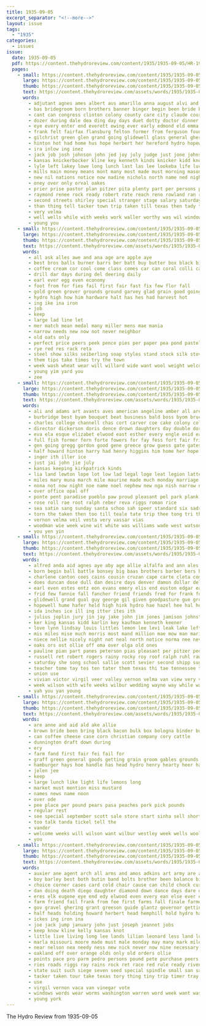 ```yaml
---
title: 1935-09-05
excerpt_separator: "<!--more-->"
layout: issue
tags:
  - "1935"
categories:
  - issues
issue:
  date: 1935-09-05
  pdf: https://content.thehydroreview.com/content/1935/1935-09-05/HR-1935-09-05.pdf
  pages:
    - small: https://content.thehydroreview.com/content/1935/1935-09-05/small/HR-1935-09-05-01.jpg
      large: https://content.thehydroreview.com/content/1935/1935-09-05/large/HR-1935-09-05-01.jpg
      thumb: https://content.thehydroreview.com/content/1935/1935-09-05/thumbnails/HR-1935-09-05-01.jpg
      text: https://content.thehydroreview.com/assets/words/1935/1935-09-05/HR-1935-09-05-01.txt
      words:
        - adjutant agnes ames albert aus amarillo anna august alvi and ago all alvis are aid ask anne adams able ary
        - bas bridegroom born brothers banner binger begin been bride belfi board bonus book brown ber beulah business bridgeport ballew better breed bitterly buy beat bills bottles blood brutus blue bocker boy basket brother best ban began back band bank beth black big bore bring but boys
        - cant can congress clinton colony county care city claude course cleo carruth carver carnegie close courage clair charles cool case curnutt car caddo cedar charm cays charity caraway corn cine cure cousin claire carl come colts crail crosswhite college chief churn cover came cause cases cattle class con child
        - dozer during dale dea ding day days duet dotty doctor dinner doing dor delay director della daughter done down donate dance ditmore dies daughters doubt dorr
        - eye every enter end everett ewing ever early edmond eld emma els
        - frank felt fairfax flansburg felton former from ferguson found few faster fine fall friday force fair fill free fune friendly field farm floor folsom first for faire fam
        - gilchrist green glen grand going glidewell glass general ghering gorman gables gone gave gore good geary greeson given guest gayle gammie gress
        - hinton hot had home hus hope herbert her hereford hydro hopewell howard hie herd harry herndon henry held has helen hoover hobart hatfield horse horn heggie high hugh hence him
        - ira inlow ing inez
        - jack job josh johnson john jed joy july judge just jone johnston jimmie jolly jones jake
        - kansas knickerbocker kline key kenneth kinds knicker kidd know
        - lyle left lakey lowe long lunch last las lee lookeba life lucille lees lov letha liner lou ley like little leach land lone
        - mills main money means mont many most made must morning masoner marvin more much man monday miller matter men miss marguerite maxine may music march
        - new nil nations notice now nadine nichols north name ned night noon not numbers
        - oney over only orval oakes
        - prier prise pastor plan pitzer pita plenty part per persons pound pleas president points page pay policy place private person people public present
        - raymond renee rock ready robert rate reach reno rowland ran russell romance river randolph raymon run roth roy
        - second streets shirley special stranger stage salary saturday story save sick sale school set sunday strong state spieler sit sayre screen six seven speech starring she sons starts stallion ship senator said solo sat still shows stock saw stores staff speak show sandlin states see soon strange star september standard son stuff sal shown sister such
        - than thing tell tacker town trip taken till texas then tady talk the trevor take thomas trest them tom
        - very velma
        - well wells while with weeks work waller worthy was wil windows week washington william wilson wedding weatherford water will wife want way went
        - young you
    - small: https://content.thehydroreview.com/content/1935/1935-09-05/small/HR-1935-09-05-02.jpg
      large: https://content.thehydroreview.com/content/1935/1935-09-05/large/HR-1935-09-05-02.jpg
      thumb: https://content.thehydroreview.com/content/1935/1935-09-05/thumbnails/HR-1935-09-05-02.jpg
      text: https://content.thehydroreview.com/assets/words/1935/1935-09-05/HR-1935-09-05-02.txt
      words:
        - all ask alles awe and ana age are apple aye
        - best bros balls burner barrs ber batt buy butter box black bills brand bar bet brim
        - coffee cream cor cool come class comes car can coral colli care cello
        - drill dar days during del deering daily
        - earl ever egg even economy
        - foot from for fies fail first fair fast fix few flor fall
        - gold green grover grounds ground garvey glad grain good going
        - hydro high how him hardware halt has hes had harvest hot
        - ing ike ina iron
        - job
        - keep
        - large lad line let
        - mer match mean medal many miller mens mae mania
        - narrow needs new now not never neighbor
        - old oats only
        - perfect price peers peek pence pies per paper pea pond pastel paar pound
        - rye red res rack reta
        - steel show silks seiberling soap styles stand stock silk stove start suit sei store september sees seed saw service sale size station standard save special spies season solid stoves silver shape see stange saad sell shown
        - them tips take times try the town
        - week wash wheat wear will willard wide want wool weight welcome with
        - young yim yard you
        - zee
    - small: https://content.thehydroreview.com/content/1935/1935-09-05/small/HR-1935-09-05-03.jpg
      large: https://content.thehydroreview.com/content/1935/1935-09-05/large/HR-1935-09-05-03.jpg
      thumb: https://content.thehydroreview.com/content/1935/1935-09-05/thumbnails/HR-1935-09-05-03.jpg
      text: https://content.thehydroreview.com/assets/words/1935/1935-09-05/HR-1935-09-05-03.txt
      words:
        - ali and adams art avants aves american angeline amber all are ale ago ata alee andis
        - burbridge best byam bouquet beat business bald boss byom bruce buck bell bridge bere bickel block book burrow brides bein barr been bank bradley boots books but
        - charles college channell chas cort carver coe cake colony collier cyril cecil cole city colonel call chance
        - director dickerson doris dence drown daughters day double dorothy deans dungan down delbert deep daughter duane
        - eva ela esque elizabet elwood east esther every engle enid easy eng eye ead ear
        - full fish former fern forte fowers for fay fess fort fair friday from fred
        - gen going gregg gordon good gene greece grow guess gate gates glad gladys gash goris
        - half howard hinton harry had henry higgins him home her hope hera homer honor high has hin honesty hydro hey hut hatfield head
        - inger ith iller ice
        - just jai john jie july
        - kansas keeping kirkpatrick kinds
        - lia land lewton lope lot low lad legal loge leat legion latter less luther long little lay
        - miles mary muna march mile maurine made much monday marriage many mcalester mass more meal maude mcavoy miller mee miss mare man marvel maust mae mexico mis most missouri
        - nona not now night noe name noel nephew new nga nish narrow nore nannie
        - over office opal off
        - ponte pent paradise pueblo paw proud pleasant pel park plank part poage place price pee paul pink punch plaza
        - rose roll rae root ralph reber reva riggs roman rice
        - sea satin sang sunday santa schoo sah speer standard six sadr shirts saw stamp small streets stange smith sper september salad set sarah school saturday she sturgill stockton south sour scott seen said schlessinger sick silk state summer son slay seat station see stanley store ster sae sie such sill sheldon
        - torn the taken then too till teale tate trip thee tong tri thay town thirsk teas take
        - vernon velma veil vesta very vassar vias
        - woodman wie week wine wit white was williams wade west watson whittier went wells while well work wear wedding worn weeks wilma want way will wild with
        - you yen yin
    - small: https://content.thehydroreview.com/content/1935/1935-09-05/small/HR-1935-09-05-04.jpg
      large: https://content.thehydroreview.com/content/1935/1935-09-05/large/HR-1935-09-05-04.jpg
      thumb: https://content.thehydroreview.com/content/1935/1935-09-05/thumbnails/HR-1935-09-05-04.jpg
      text: https://content.thehydroreview.com/assets/words/1935/1935-09-05/HR-1935-09-05-04.txt
      words:
        - alfred anda aid agnes aye aby age allie alfalfa and ann ales arthur anna antonio all agent ani abera alva adams ark alta are aly ang albert adam
        - born begin ball battle bonsey big baas brothers barber bers boys both bernice ballow bryan baby brought bradley bom book betty bai buy byrum blanca bont berkeley ban becton byam birden bertha bas bowels billy been bert ber barnes bryant banks bethel burns bill brother bay blaine boschert bee bernie barn bot bureau benton
        - charlene canton coes cains cousin cruzan cape carte cleta company colorado clinton chism christi cox college crosswhite colony church come charles christmas cattle can city caddo canyon caney crail cartwright calla coa cory cecil christ carney christian chittenden cantrell chis coffee court call carman cool county cope
        - does duncan dose dull dan desire days denver damon dollar della davenport dewey diner dougherty dorado dake day dunn daughters daughter dorothy danio duckett
        - earl even estes entz eon evans emery elis end euston edgar eastern everett elwood enid eva edna east early every eda elk ean esther eugenia
        - frid few fannie fall fancher friend friends fred for frank folk farm fry free force fish foote first fine from favor foss floyd friday filling fairfax fair frances fare fever
        - glidewell grand gual guy george gil given goodpasture gue ground gaede gundy gold gregg gone good game glad guest gegg going gorge gower goudy geary grady glass green
        - hopewell hume hafer held high hink hydro hae hazel hee hal herndon has horse hyer hill home habit herbert hottle harry henry homer hes honor huguenin her
        - ida inches ice ill ing itter ites ith
        - julius joplin jury jin jay jake john jim jones jamison johnston jefferson
        - ker king kansas kidd karlin key kaufman kenneth keener
        - love lynn lindsay louis littles lemon lee levi leak lake left lou lowrance late leedy lue lloyd lower latter lewis lyle line league life last luella legal lanita lester less large low live lawton
        - mis miles mise much morris most mand million mae mow man marie mcglathery mary made minne melba marguerite mckee montgomery means moree miss mountain martins melen mound miller mules moody miler may monday morning mon march majors members missouri moore martin marion matter modesto martha milliner
        - niece nellie nicely night not neal north notice norma nee never negro new nea norman news nied nare neth near nannie now noel nephew neeley naser
        - oaks ors ost ollie off oma over olga old ones
        - pauline pian part panes peterson pias pleasant per pitzer peo pieper polis persons paul pound present proud pleas president pees pass pastor pete paes pam park pullen pea past people pro pies
        - russell ret robert rogers rainy rocky roy roof ralph ruhl rawleigh red rese rummer revie raymond ray ruby rage ridge river rand rowland royal
        - saturday she song school sallie scott sevier second shipp suggs soha snow sao shines sunda score seats seal smee summer sae smith strong ser simic shirley simple sturgill siege spain state short station simpson south subject sept store san sun side stango service say sister september sunday schroder son switzer sleep see sen staggs soon six sturgell
        - teacher tome tay tes ten tater them texas thi tae tennessee thomas triplett tal teen train taylor thomason terhune trust tin tee tho terveen then tiny trout theron topic tacker the till trip trom tickell
        - union use
        - vivian victor virgil veer valley vernon velma van view very valli virginia vietor
        - week wilson with wife weeks wilbur wedding wayne way while wand writer was walter water wheat went wash weatherford walker wesley winfred will wish wallace western walt wykert warren wanda work winter weather well
        - yah you yan young
    - small: https://content.thehydroreview.com/content/1935/1935-09-05/small/HR-1935-09-05-05.jpg
      large: https://content.thehydroreview.com/content/1935/1935-09-05/large/HR-1935-09-05-05.jpg
      thumb: https://content.thehydroreview.com/content/1935/1935-09-05/thumbnails/HR-1935-09-05-05.jpg
      text: https://content.thehydroreview.com/assets/words/1935/1935-09-05/HR-1935-09-05-05.txt
      words:
        - are anne and aid ald ake allie
        - brown bride been bring black bacon bulk box bologna binder buy bal bee butter best big
        - can coffee cheese case corn christian company cory cattle
        - dunnington draft down during
        - ery
        - farm fand first fair fei fail for
        - graff green general goods getting grain groom gables grounds
        - hamburger hays hoe handle has head hydro henry hearty heer ham
        - jelen jee
        - keep
        - large lunch like light life lemons long
        - market must mention miss mustard
        - names news name noon
        - over ode
        - pee place per pound pears pasa peaches pork pick pounds
        - regular rest
        - see special september scott sale store start sinha sell short sur sales sunny
        - too talk tanda tickel tell the
        - vander
        - welcome weeks will wilson want wilbur westley week wells wool
        - you
    - small: https://content.thehydroreview.com/content/1935/1935-09-05/small/HR-1935-09-05-06.jpg
      large: https://content.thehydroreview.com/content/1935/1935-09-05/large/HR-1935-09-05-06.jpg
      thumb: https://content.thehydroreview.com/content/1935/1935-09-05/thumbnails/HR-1935-09-05-06.jpg
      text: https://content.thehydroreview.com/assets/words/1935/1935-09-05/HR-1935-09-05-06.txt
      words:
        - auxier ane agent arch all arms and amos adkins art army are angeles ates age agnes alva acres america
        - boy barley best both butin band bolts brother been balance bill bryan bridgeport brothers bales baby bole born busi but boat bottle beau bills billions business bins beeh barn bears beach board big base begin brunt better bandy brought
        - choice corner cases card cold chair cause can child chock curtain cost coffee court cox collier canyon con corn car church courage city cook comer cash crumb county cannon chief clinton cream carry cover click congress call cotton chamber cas case coast
        - dan doing death diego daughter diamond down dance days dare daugherty die delco desire director dea day demand drill disney due decent during does dole dewey done dinner dent
        - eres elk eugene eye end edy elwood even every ean else ever earl
        - farm friend fail frank from fee first farms fall finale farmer far forest fails flock friends foster figures former firm fear fred fie fund for few fallow fair fort flower fera flakes fisher found friday full front francisco fight
        - gov gravel ghering grant greeson guide glantz governor getting grower george gone gentle green glass garden gas gave going grain good given geary german grand general
        - half heads holding howard herbert head hemphill hold hydro hardin has hes hume home how him huey hay hot hentges her hinton held high had hearing happy hing hovel house horse
        - ickes ing iron ina
        - joe jack jump january john just joseph jeannot jobs
        - keep know kline kelly kansas knot
        - little live living long lee lands lilian leonard less land lou large lights light lust lain legal labor lose los loose last leslie lin loan like
        - marla missouri moore made must male monday may many mark mile miss miller mexico most mura murphy meal much men man means more miles maybe money midway market marland milk
        - near nelson nea needy ness new nick never now nine necessary name night not ning neighbors north nor
        - oakland off over orange olds only old orders ollie
        - points pace pro parm pedro persons pound pete purchase peers power pounds pum pay poor payment plan pat price patch plant pack place pardon promise park president per part ping page pump paci pet proper
        - ries roads riggs ray rains rock ret race red rule ready riven rest rolls roosevelt ralph reno rain rough run room round rye ring reason river
        - state suit such siege seven seed special spindle small san sand son sell states store service selling summer shape saving shock said stock stitch sake sal stage spell sale saturday school string she sister set session springs shows six signer speaker shown show switch spain swan supply shanty sunday senator still soon southern second shackle strength sutton ship september share seen schantz side sleep
        - tacker taken tour take texas tory thing tiny trip timer tray trial tax too the ties trim them taylor town timber thomason thomas tape trent than touch
        - use
        - virgil vernon vaca van vinegar vote
        - windows words wear worms washington warren word week want was went williame weatherford worker wears watch wheat won work wayne wade west wage with well wykert wallace will weather wish wild way wesley water wood weeks while wires
        - young york
---
```


The Hydro Review from 1935-09-05

<!--more-->

